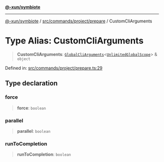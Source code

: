 [**@-xun/symbiote**](../../../../../README.md)

***

[@-xun/symbiote](../../../../../README.md) / [src/commands/project/prepare](../README.md) / CustomCliArguments

# Type Alias: CustomCliArguments

> **CustomCliArguments**: [`GlobalCliArguments`](../../../../configure/type-aliases/GlobalCliArguments.md)\<[`UnlimitedGlobalScope`](../../../../configure/enumerations/UnlimitedGlobalScope.md)\> & `object`

Defined in: [src/commands/project/prepare.ts:29](https://github.com/Xunnamius/symbiote/blob/cfd701ad0628c5e146048c1316e66e821d0bb3c4/src/commands/project/prepare.ts#L29)

## Type declaration

### force

> **force**: `boolean`

### parallel

> **parallel**: `boolean`

### runToCompletion

> **runToCompletion**: `boolean`
